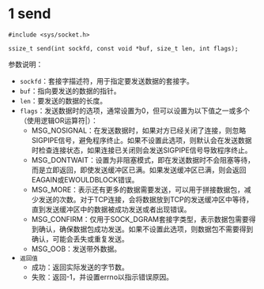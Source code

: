 # 1 send

    #include <sys/socket.h>

    ssize_t send(int sockfd, const void *buf, size_t len, int flags);

  参数说明：

- `sockfd`：套接字描述符，用于指定要发送数据的套接字。
- `buf`：指向要发送的数据的指针。
- `len`：要发送的数据的长度。
- `flags`：发送数据时的选项，通常设置为0，但可以设置为以下值之一或多个（使用逻辑OR运算符|）：
  - MSG_NOSIGNAL：在发送数据时，如果对方已经关闭了连接，则忽略SIGPIPE信号，避免程序终止。如果不设置此选项，则默认会在发送数据时检查连接状态，如果连接已关闭则会发送SIGPIPE信号导致程序终止。
  - MSG_DONTWAIT：设置为非阻塞模式，即在发送数据时不会阻塞等待，而是立即返回，即使发送缓冲区已满。如果发送缓冲区已满，则会返回EAGAIN或EWOULDBLOCK错误。
  - MSG_MORE：表示还有更多的数据需要发送，可以用于拼接数据包，减少发送的次数。对于TCP连接，会将数据放到TCP的发送缓冲区中等待，直到发送缓冲区中的数据被成功发送或者出现错误。
  - MSG_CONFIRM：仅用于SOCK_DGRAM套接字类型，表示数据包需要得到确认，确保数据包成功发送。如果不设置此选项，则数据包不需要得到确认，可能会丢失或重复发送。
  - MSG_OOB：发送带外数据。
- `返回值`
  - 成功：返回实际发送的字节数。
  - 失败：返回-1，并设置errno以指示错误原因。


